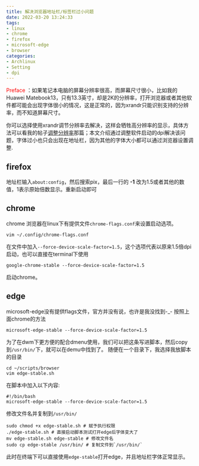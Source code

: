 ```yaml
---
title: 解决浏览器地址栏/标签栏过小问题
date: 2022-03-20 13:24:33
tags:
- linux
- chrome
- firefox
- microsoft-edge
- browser
categories:
- Archlinux
- Setting
- dpi
---
```

<font color=red>Preface</font></b>  ：如果笔记本电脑的屏幕分辨率很高，而屏幕尺寸很小，比如我的Huawei Matebook13，只有13.3英寸，却是2K的分辨率，打开浏览器或者其他软件都可能会出现字体很小的情况，这是正常的，因为xrandr只能识别支持的分辨率，而不知道屏幕尺寸。

你可以选择使用xrandr调节分辨率去解决，这样会牺牲高分辨率的显示，具体方法可以看我的帖子[调整分辨率](https://leejkee.github.io/2022/02/05/%E7%AC%94%E8%AE%B0%E6%9C%AC%E5%A4%96%E6%8E%A5%E6%98%BE%E7%A4%BA%E5%99%A8%E6%96%B9%E6%A1%88/)那篇；本文介绍通过调整软件启动的dpi解决该问题，字体过小也只会出现在地址栏，因为其他的字体大小都可以通过浏览器设置调整.

## firefox
地址栏输入`about:config`，然后搜索pix，最后一行的 __-1__ 改为1.5或者其他的数值，1表示原始倍数显示。重新启动即可

## chrome
chrome 浏览器在linux下有提供文件`chrome-flags.conf`来设置启动选项。
```shell
vim ~/.config/chrome-flags.conf
```
在文件中加入`--force-device-scale-factor=1.5`，这个选项代表以原来1.5倍dpi启动，也可以直接在terminal下使用
```shell
google-chrome-stable --force-device-scale-factor=1.5
```
启动chrome。

## edge
microsoft-edge没有提供flags文件，官方并没有说，也许是我没找到-_-
按照上面chrome的方法
```shell
microsoft-edge-stable --force-device-scale-factor=1.5
```
为了在dwm下更方便的配合dmenu使用，我们可以把这条写进脚本，然后copy到`/usr/bin/`下，就可以在demu中找到了。
随便在一个目录下，我选择我放脚本的目录
```shell
cd ~/scripts/browser 
vim edge-stable.sh
```
在脚本中加入以下内容:
```shell
#!/bin/bash
microsoft-edge-stable --force-device-scale-factor=1.5
```
修改文件名并复制到`/usr/bin/`
```shell
sudo chmod +x edge-stable.sh # 赋予执行权限
./edge-stable.sh # 直接启动脚本测试打开edge后字体变大了
mv edge-stable.sh edge-stable # 修改文件名
sudo cp edge-stable /usr/bin/ # 复制文件到`/usr/bin/`
```
此时在终端下可以直接使用`edge-stable`打开edge，并且地址栏字体正常显示。